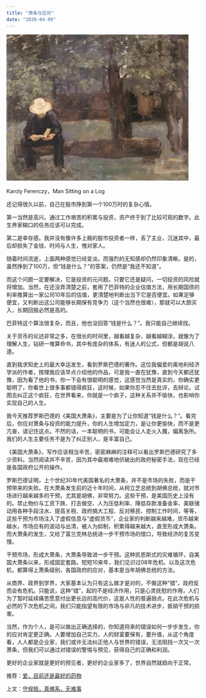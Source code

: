 ```yaml
---
title: "萧条与应对"
date: "2020-04-09"
---
```


  

![连岳文章](images/连岳文章picture-8.jpg)

Karoly Ferenczy，Man Sitting on a Log  

  

还记得很久以前，自己在股市挣到第一个100万时的复杂心情。

  

第一当然是高兴。通过工作艰苦的积累与投资，资产终于到了比较可观的数字。此生养家糊口的任务应该可以完成。

  

第二是幸存感。我并没有像许多上瘾的股市投资者一样，丢了主业，沉迷其中，最后却损失了金钱、时间与人生，愧对家人。

  

随着时间流逝，上面两种感觉已经变淡。而强烈的无知感却仍然印象清晰。是的，虽然挣到了100万，但“钱是什么？”的答案，仍然是“我还不知道”。

  

而这个问题一定要解决，它是投资的元问题。只要它还是疑问，一切投资的风险就将增加。当然，在还没弄清楚之前，套用了巴菲特的企业估值方法，用长期国债的利率推算出一家公司10年后的估值，更清楚地判断出当下它是否便宜。如果足够便宜，又判断出这公司能够长期保有竞争力（这个当然也很难），那就可以大胆买入，长期回报必然是高的。

  

巴菲特这个算法很复杂，而且，他也没回答“钱是什么？”。我只能自己继续找。

  

关于货币的论述非常之多，在很长的时间里，越看越复杂，越看越糊涂，就像为了理解人生，钻研一堆算命书，其中有庞杂的体系，有迷人的公式，但都是胡说八道。

  

直到我求知史上的最大幸运发生，看到罗斯巴德的著作。这位我偏爱的奥地利经济学派的作者，按理我应该早点介绍他的作品，可是我一直在犹豫，直到今天都还犹豫，因为看了他的书，你一下会有很聪明的感觉，这感觉当然是真实的，你确实更聪明了，你看世上很多事都错得疯狂，这时候，如果你忍不住去批评，去辩论，试图去纠正这个疯狂，在世界看来，你就是一个疯子，这种关系并不愉快，也影响你实现自己的人生。

  

我今天推荐罗斯巴德的《美国大萧条》，主要是为了让你知道“钱是什么？”。看完后，你应对萧条与投资的能力提升，你的人生增加定力，是让你更愉快，而不是更亢奋，请记住这点。不然的话，一本聪明的书，可能会让人走火入魔，偏离急所。我们的人生主要任务不是为了纠正别人，是丰富自己。

  

《美国大萧条》，写作应该相当辛苦，密密麻麻的注释可以看出罗斯巴德研究了多少资料。当然阅读并不辛苦，因为其中最艰难地侦破出的政府秘密手法，现在已经是各国政府公开的操作。

  

罗斯巴德证明，上个世纪30年代美国著名的大萧条，并不是市场的失败，而是干预带来的失败。在大萧条发生前的近十年时间，从柯立芝总统到胡佛总统，就对市场进行越来越多的干预，尤其是胡佛，非常努力。这些干预，是美国历史上没有的。禁止物价与工资下跌、打击做空、人为压低利率、降低存款准备金率、美联储动用各种手段注水、提高关税、政府搞大工程、反对移民、控制工作时间，等等，这些干预为市场注入了虚假信息与“虚假货币”，企业家的判断越来越难，货币越来越水，市场应有的波动与出清，被人为抑制，积累得越来越大，直至形成大萧条。而大萧条的发生，又给了富兰克林总统进一步干预市场的借口，导致经济的复苏变慢。

  

干预市场，形成大萧条，大萧条导致进一步干预。这种凯恩斯式的灾难循环，自美国大萧条以来，形成固定套路。短短10来年，我们见识过08年危机、以及这次危机，都算得上萧条级别，各国政府的应对，基本是当年胡佛总统的方法。

  

从商界、政界到学界，大家基本认为只有这么做才是对的，不做这种“错”，政府反而会有危机。只能说，这种“错”，起的不是经济作用，只是心灵抚慰的作用，人们为了暂时延续痛苦愿意付出更长远的高代价，这是人性的普遍弱点。在此次危机与必然的下次危机之间，我们只能指望有限的市场与非凡的技术进步，抵销干预的损害。

  

当然，作为个人，是可以做出正确选择的，你知道将来的错误如何一步步发生，你的应对肯定更正确。人要增加自己实力，人的财富要保有，要升值，从这个角度看，人人都是企业家，我们或许无法纠正他人与世界的错误，无法阻挡一次又一次萧条，但我们可以通过对错误的警惕与预见，获得自己的正确和利润。

  

更好的企业家就是更好的预见者，更好的企业家多了，世界自然就趋向于正常。

  

推荐：[爱，目前还是最好的药物](http://mp.weixin.qq.com/s?__biz=MjM5NDU0Mjk2MQ==&mid=2651638167&idx=1&sn=e54e03cf4ebe2049ff43fd9055a61c42&chksm=bd7e4d898a09c49fb69952b5ea3662983bac93f444fae643e7b9e0c61f832b9bb701e94b9588&scene=21#wechat_redirect)  

上文：[守规矩，真佛系，无难事](http://mp.weixin.qq.com/s?__biz=MjM5NDU0Mjk2MQ==&mid=2651638234&idx=1&sn=e32ed1dbe3bdaee7958e6e117f756a8c&chksm=bd7e4dc48a09c4d2bc72260160bddec7f40ce1ea4faf026389eeefe1a09062f048018553a8d2&scene=21#wechat_redirect)
